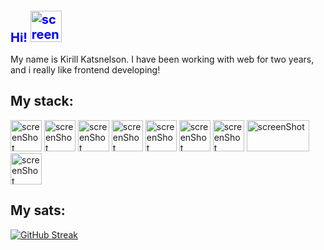 <div style="background-image: url(https://github.com/kirill-k88/kirill-k88/assets/100775872/7bdeb2f5-3167-46c3-945a-a83482a673d4)">
<h1 style="color: blue; font-size: 20px">Hi! <img src="https://github.com/kirill-k88/kirill-k88/assets/100775872/5dd29894-d7f7-4de3-a325-be8b5b37c591" alt="screenShot" style="width: 50px; height: 50px;"></h1>

My name is Kirill Katsnelson. I have been working with web for two years, and i really like frontend developing!

## My stack:

<img src="https://github.com/kirill-k88/kirill-k88/assets/100775872/08697c37-5c7c-42c5-85bf-d793a828d258" alt="screenShot" style="width: 50px; height: 50px;">
<img src="https://github.com/kirill-k88/kirill-k88/assets/100775872/f1f344ca-e22b-4428-ba6f-ed0162e40db9" alt="screenShot" style="width: 50px; height: 50px;">
<img src="https://github.com/kirill-k88/kirill-k88/assets/100775872/b3065af2-e52c-474e-94cf-0e6ba05052e2" alt="screenShot" style="width: 50px; height: 50px;">
<img src="https://github.com/kirill-k88/kirill-k88/assets/100775872/eda14a97-801e-4a1e-be44-8ac546ac9d36" alt="screenShot" style="width: 50px; height: 50px;">
<img src="https://github.com/kirill-k88/kirill-k88/assets/100775872/48ef0805-e035-4e62-90c2-a538ef47686d" alt="screenShot" style="width: 50px; height: 50px;">

<img src="https://github.com/kirill-k88/kirill-k88/assets/100775872/4ff4226a-f4e3-41ad-82ba-93c2b1b42362" alt="screenShot" style="width: 50px; height: 50px;">
<img src="https://github.com/kirill-k88/kirill-k88/assets/100775872/cce83a15-f35b-448e-906f-55854c75fd88" alt="screenShot" style="width: 50px; height: 50px;">
<img src="https://github.com/kirill-k88/kirill-k88/assets/100775872/95bec68b-d857-4190-a1fc-67ecdee7c44f" alt="screenShot" style="width: 100px; height: 50px;">
<img src="https://github.com/kirill-k88/kirill-k88/assets/100775872/04dbde94-c76d-4875-85b2-6ed1540c64e6" alt="screenShot" style="width: 50px; height: 50px;">

## My sats:
<a href="https://git.io/streak-stats"><img src="http://github-readme-streak-stats.herokuapp.com?user=kirill-k88" alt="GitHub Streak" /></a>

</div>
<!--
**kirill-k88/kirill-k88** is a ✨ _special_ ✨ repository because its `README.md` (this file) appears on your GitHub profile.

Here are some ideas to get you started:

- 🔭 I’m currently working on ...
- 🌱 I’m currently learning ...
- 👯 I’m looking to collaborate on ...
- 🤔 I’m looking for help with ...
- 💬 Ask me about ...
- 📫 How to reach me: ...
- 😄 Pronouns: ...
- ⚡ Fun fact: ...
-->

